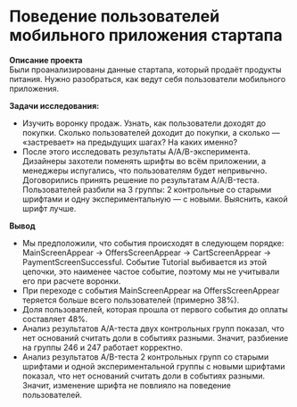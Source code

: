 # Поведение пользователей мобильного приложения стартапа

**Описание проекта**  
Были проанализированы данные стартапа, который продаёт продукты питания. Нужно разобраться, как ведут себя пользователи мобильного приложения.  

**Задачи исследования:**  
- Изучить воронку продаж. Узнать, как пользователи доходят до покупки. Сколько пользователей доходит до покупки, а сколько — «застревает» на предыдущих шагах? На каких именно?  
- После этого исследовать результаты A/A/B-эксперимента. Дизайнеры захотели поменять шрифты во всём приложении, а менеджеры испугались, что пользователям будет непривычно. Договорились принять решение по результатам A/A/B-теста. Пользователей разбили на 3 группы: 2 контрольные со старыми шрифтами и одну экспериментальную — с новыми. Выяснить, какой шрифт лучше.  

**Вывод**  
- Мы предположили, что события происходят в следующем порядке: MainScreenAppear → OffersScreenAppear → CartScreenAppear → PaymentScreenSuccessful. Событие Tutorial выбивается из этой цепочки, это наименее частое событие, поэтому мы не учитывали его при расчете воронки.
- При переходе с события MainScreenAppear на OffersScreenAppear теряется больше всего пользователей (примерно 38%).
- Доля пользователей, которая прошла от первого события до оплаты составляет 48%.
- Анализ результатов A/A-теста двух контрольных групп показал, что нет оснований считать доли в событиях разными. Значит, разбиение на группы 246 и 247 работает корректно.
- Анализ результатов A/B-теста 2 контрольных групп со старыми шрифтами и одной экспериментальной группы с новыми шрифтами показал, что нет оснований считать доли в событиях разными. Значит, изменение шрифта не повлияло на поведение пользователей.
